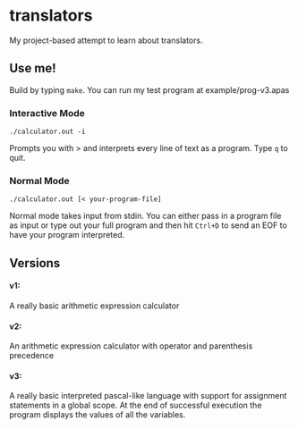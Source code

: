 # translators
My project-based attempt to learn about translators. 

## Use me! 
Build by typing `make`. 
You can run my test program at example/prog-v3.apas 

### Interactive Mode
`./calculator.out -i`

Prompts you with > and interprets every line of text as a program. 
Type `q` to quit. 

### Normal Mode 
`./calculator.out [< your-program-file]`

Normal mode takes input from stdin. You can either pass in a program file as input or type out your full program and then hit `Ctrl+D` to send an EOF to have your program interpreted. 

## Versions 
#### v1: 
A really basic arithmetic expression calculator

#### v2: 
An arithmetic expression calculator with operator and parenthesis precedence 

#### v3: 
A really basic interpreted pascal-like language with support for assignment statements in a global scope. At the end of successful execution the program displays the values of all the variables. 

